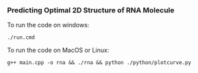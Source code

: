 ### Predicting Optimal 2D Structure of RNA Molecule

To run the code on windows:

```
./run.cmd
```

To run the code on MacOS or Linux:

```
g++ main.cpp -o rna && ./rna && python ./python/plotcurve.py
```